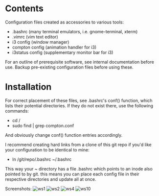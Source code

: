 # Contents

Configuration files created as accessories to various tools:
 - .bashrc (many terminal emulators, i.e. gnome-terminal, xterm)
 - .vimrc  (vim text editor)
 - i3 config (window manager)
 - compton config (animation handler for i3)
 - i3status config (supplementary monitor bar for i3)

For an outline of prerequisite software, see internal documentation before use.
Backup pre-existing configuration files before using these.

# Installation

For correct placement of these files, see .bashrc's conf() function, which lists
their potential directories. If they do not exist there, use the following
commands:
 - cd /
 - sudo find | grep compton.conf

And obviously change conf() function entries accordingly.

I recommend creating hard links from a clone of this git repo if you'd like your
configuration to be identical to mine:
 - ln /git/repo/.bashrc ~/.bashrc

 This way your ~ directory has a file .bashrc which points to an inode also
 pointed to by git. this means you can place each config file in their
 respective directories and update all at once.

Screenshots:
![ws1](https://user-images.githubusercontent.com/38335668/40662198-009f5830-6399-11e8-95f6-573535e5bc6a.jpg)
![ws2](https://user-images.githubusercontent.com/38335668/40621425-0694919c-62e0-11e8-86b7-ad1428847f51.jpg)
![ws4](https://user-images.githubusercontent.com/38335668/40621427-0881506c-62e0-11e8-87ca-ec4575b28b6b.jpg)
![ws10](https://user-images.githubusercontent.com/38335668/40621432-0a44328e-62e0-11e8-9816-040ac434a321.jpg)

